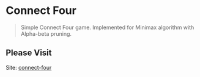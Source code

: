 # Connect Four
> Simple Connect Four game. Implemented for Minimax algorithm with Alpha-beta pruning.

## Please Visit

Site: [connect-four](https://tt-p.github.io/connect-four/)
